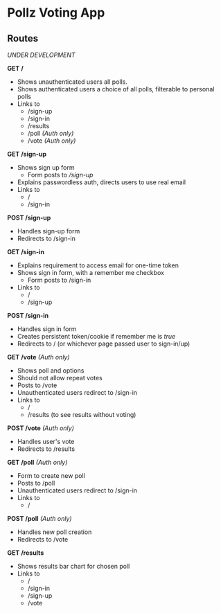 # Pollz Voting App

## Routes

_UNDER DEVELOPMENT_

**GET /**
+ Shows unauthenticated users all polls.
+ Shows authenticated users a choice of all polls, filterable to personal polls
+ Links to 
  + /sign-up 
  + /sign-in
  + /results
  + /poll _(Auth only)_
  + /vote _(Auth only)_

**GET /sign-up**
+ Shows sign up form
  + Form posts to _/sign-up_
+ Explains passwordless auth, directs users to use real email
+ Links to
  + /
  + /sign-in

**POST /sign-up**
+ Handles sign-up form
+ Redirects to /sign-in 

**GET /sign-in**
+ Explains requirement to access email for one-time token
+ Shows sign in form, with a remember me checkbox
  + Form posts to /sign-in
+ Links to
  + /
  + /sign-up

**POST /sign-in**
+ Handles sign in form
+ Creates persistent token/cookie if remember me is _true_
+ Redirects to / (or whichever page passed user to sign-in/up)

**GET /vote** _(Auth only)_
+ Shows poll and options
+ Should not allow repeat votes
+ Posts to /vote
+ Unauthenticated users redirect to /sign-in
+ Links to
  + /
  + /results (to see results without voting)

**POST /vote** _(Auth only)_
+ Handles user's vote
+ Redirects to /results

**GET /poll** _(Auth only)_
+ Form to create new poll
+ Posts to /poll
+ Unauthenticated users redirect to /sign-in
+ Links to
  + /

**POST /poll** _(Auth only)_
+ Handles new poll creation
+ Redirects to /vote

**GET /results**
+ Shows results bar chart for chosen poll
+ Links to
  + /
  + /sign-in
  + /sign-up
  + /vote
